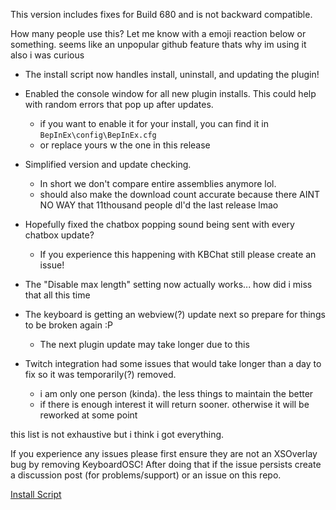 
This version includes fixes for Build 680 and is not backward compatible.

How many people use this? Let me know with a emoji reaction below or something. seems like an unpopular github feature thats why im using it also i was curious


- The install script now handles install, uninstall, and updating the plugin!
- Enabled the console window for all new plugin installs. This could help with random errors that pop up after updates.
    - if you want to enable it for your install, you can find it in `BepInEx\config\BepInEx.cfg`
    - or replace yours w the one in this release
- Simplified version and update checking. 
  - In short we don't compare entire assemblies anymore lol. 
  - should also make the download count accurate because there AINT NO WAY that 11thousand people dl'd the last release lmao
- Hopefully fixed the chatbox popping sound being sent with every chatbox update? 
  - If you experience this happening with KBChat still please create an issue!
- The "Disable max length" setting now actually works... how did i miss that all this time

- The keyboard is getting an webview(?) update next so prepare for things to be broken again :P
    - The next plugin update may take longer due to this
- Twitch integration had some issues that would take longer than a day to fix so it was temporarily(?) removed.
  - i am only one person (kinda). the less things to maintain the better
  - if there is enough interest it will return sooner. otherwise it will be reworked at some point

this list is not exhaustive but i think i got everything.

If you experience any issues please first ensure they are not an XSOverlay bug by removing KeyboardOSC!
After doing that if the issue persists create a discussion post (for problems/support) or an issue on this repo.

[Install Script](https://github.com/nyakowint/xsoverlay-keyboard-osc#how-to-install)